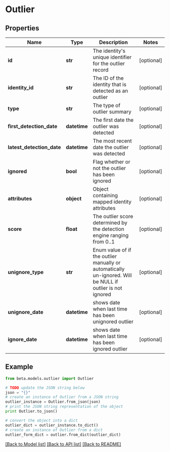 # Outlier


## Properties
Name | Type | Description | Notes
------------ | ------------- | ------------- | -------------
**id** | **str** | The identity&#39;s unique identifier for the outlier record | [optional] 
**identity_id** | **str** | The ID of the identity that is detected as an outlier | [optional] 
**type** | **str** | The type of outlier summary | [optional] 
**first_detection_date** | **datetime** | The first date the outlier was detected | [optional] 
**latest_detection_date** | **datetime** | The most recent date the outlier was detected | [optional] 
**ignored** | **bool** | Flag whether or not the outlier has been ignored | [optional] 
**attributes** | **object** | Object containing mapped identity attributes | [optional] 
**score** | **float** | The outlier score determined by the detection engine ranging from 0..1 | [optional] 
**unignore_type** | **str** | Enum value of if the outlier manually or automatically un-ignored. Will be NULL if outlier is not ignored | [optional] 
**unignore_date** | **datetime** | shows date when last time has been unignored outlier | [optional] 
**ignore_date** | **datetime** | shows date when last time has been ignored outlier | [optional] 

## Example

```python
from beta.models.outlier import Outlier

# TODO update the JSON string below
json = "{}"
# create an instance of Outlier from a JSON string
outlier_instance = Outlier.from_json(json)
# print the JSON string representation of the object
print Outlier.to_json()

# convert the object into a dict
outlier_dict = outlier_instance.to_dict()
# create an instance of Outlier from a dict
outlier_form_dict = outlier.from_dict(outlier_dict)
```
[[Back to Model list]](../README.md#documentation-for-models) [[Back to API list]](../README.md#documentation-for-api-endpoints) [[Back to README]](../README.md)



